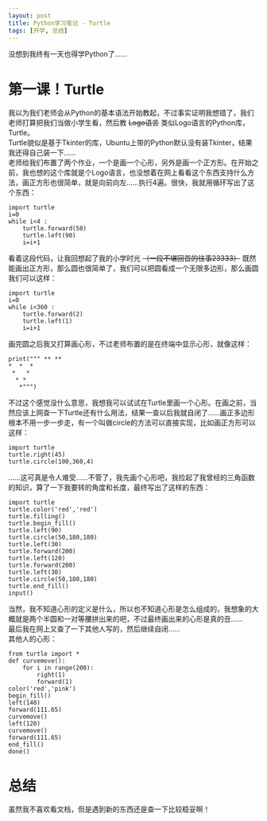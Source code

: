 ```yaml
---
layout: post
title: Python学习笔记 - Turtle
tags: [开学, 总结]
--- 
```


  没想到我终有一天也得学Python了……<!--more-->   
  
# 第一课！Turtle
  我以为我们老师会从Python的基本语法开始教起，不过事实证明我想错了，我们老师打算把我们当做小学生看，然后教 ~~Logo语言~~ 类似Logo语言的Python库，Turtle。   
  Turtle貌似是基于Tkinter的库，Ubuntu上带的Python默认没有装Tkinter，结果我还得自己装一下……   
  老师给我们布置了两个作业，一个是画一个心形，另外是画一个正方形。在开始之前，我也想的这个库就是个Logo语言，也没想着在网上看看这个东西支持什么方法，画正方形也很简单，就是向前向左……执行4遍。很快，我就用循环写出了这个东西：
```
import turtle
i=0
while i<4 :
	turtle.forward(50)
	turtle.left(90)
	i=i+1
```
  看着这段代码，让我回想起了我的小学时光 ~~（一段不堪回首的往事23333）~~ 既然能画出正方形，那么圆也很简单了，我们可以把圆看成一个无限多边形，那么画圆我们可以这样：
```
import turtle
i=0
while i<360 :
	turtle.forward(2)
	turtle.left(1)
	i=i+1
```
  画完圆之后我又打算画心形，不过老师布置的是在终端中显示心形，就像这样：
```
print(""" ** **
*  *  *
 *   *
  * *
   *""")
```
  不过这个感觉没什么意思，我想我可以试试在Turtle里画一个心形。在画之前，当然应该上网查一下Turtle还有什么用法，结果一查以后我就自闭了……画正多边形根本不用一步一步走，有一个叫做circle的方法可以直接实现，比如画正方形可以这样：
```
import turtle
turtle.right(45)
turtle.circle(100,360,4)
```
  ……这可真是令人难受……不管了，我先画个心形吧，我捡起了我曾经的三角函数的知识，算了一下我要转的角度和长度，最终写出了这样的东西：
```
import turtle
turtle.color('red','red')
turtle.filling()
turtle.begin_fill()
turtle.left(90)
turtle.circle(50,180,180)
turtle.left(30)
turtle.forward(200)
turtle.left(120)
turtle.forward(200)
turtle.left(30)
turtle.circle(50,180,180)
turtle.end_fill()
input()
``` 
  当然，我不知道心形的定义是什么，所以也不知道心形是怎么组成的，我想象的大概就是两个半圆和一对等腰拼出来的吧，不过最终画出来的心形是真的丑……   
  最后我在网上又查了一下其他人写的，然后继续自闭……   
  其他人的心形：
```
from turtle import *
def curvemove():
    for i in range(200):
        right(1)
        forward(1)
color('red','pink')        
begin_fill()
left(140)
forward(111.65)
curvemove()
left(120)
curvemove()
forward(111.65)
end_fill()
done()
```

# 总结
  虽然我不喜欢看文档，但是遇到新的东西还是查一下比较稳妥啊！
